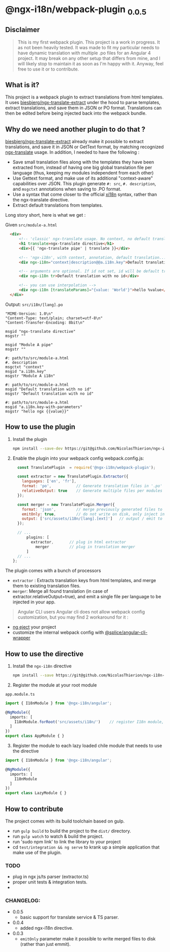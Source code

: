 # @ngx-i18n/webpack-plugin <sub>0.0.5</sub>

## Disclaimer
> This is my first webpack plugin. This project is a work in progress. It as not been heavily tested.
It was made to fit my particular needs to have dynamic translation with multiple .po files for an Angular 4 project.
It may break on any other setup that differs from mine, and I will likely stop to maintain it as soon as I'm happy with it.
Anyway, feel free to use it or to contribute.

## What is it?
This project is a webpack plugin to extract translations from html templates.
It uses [biesbjerg/ngx-translate-extract](https://github.com/biesbjerg/ngx-translate-extract)
under the hood to parse templates, extract translations, and save them in JSON or PO format.
Translations can then be edited before being injected back into the webpack bundle.

## Why do we need another plugin to do that ?
[biesbjerg/ngx-translate-extract](https://github.com/biesbjerg/ngx-translate-extract) already make it possible to extract
translations, and save it in JSON or GetText format, by matching recognized [ngx-translate](https://github.com/ngx-translate) usage.
In addition, I needed to have the following :
 - Save small translation files along with the templates they have been extracted from, instead of having one big global translation file per language
   (thus, keeping my modules independent from each other)
 - Use Gettext format, and make use of its additional "context-aware" capabilities over JSON.
   This plugin generate `#: src`, `#. description`, and `msgctxt` annotations when saving to .PO format.
 - Use a syntax that come closer to the official [xi18n](https://github.com/angular/angular-cli/wiki/xi18n) syntax, rather than the ngx-translate directive.
 - Extract default translations from templates.

Long story short, here is what we get :

Given `src/module-a.html`
```html
  <div>
      <!-- 'classic' ngx-translate usage. No context, no default translation extraction -->
      <h1 translate>ngx-translate directive</h1>
      <div>{{ 'ngx-translate pipe' | translate }}</div>

      <!-- 'ngx-i18n', with context, annotation, default translation... -->
      <div ngx-i18n="context|description@@a.i18n.key">Default translation</div>

      <!-- arguments are optional. If id not set, id will be default translation -->
      <div ngx-i18n tr>Default translation with no id</div>

      <!-- you can use interpolation -->
      <div ngx-i18n [translateParams]="{value: 'World'}">hello %value</div>
  </div>
```

Output: `src/i18n/[lang].po`
```po
"MIME-Version: 1.0\n"
"Content-Type: text/plain; charset=utf-8\n"
"Content-Transfer-Encoding: 8bit\n"

msgid "ngx-translate directive"
msgstr ""

msgid "Module A pipe"
msgstr ""

#: path/to/src/module-a.html
#. description
msgctxt "context"
msgid "a.i18n.key"
msgstr "Module A i18n"

#: path/to/src/module-a.html
msgid "Default translation with no id"
msgstr "Default translation with no id"

#: path/to/src/module-a.html
msgid "a.i18n.key-with-parameters"
msgstr "hello ngx {{value}}"
```

## How to use the plugin
1. Install the plugin
    ```sh
    npm install --save-dev https://git@github.com/NicolasThierion/ngx-i18n-webpack-plugin.git#0.0.5
    ```
2. Enable the plugin into your webpack config
webpack.config.js:
    ```js
      const TranslatePlugin  = require('@ngx-i18n/webpack-plugin');

      const extractor = new TranslatePlugin.Extractor({
        languages: ['en', 'fr'],
        format: 'po',           // Generate translation files in '.po' format
        relativeOutput: true    // Generate multiple files per modules (each folder contains its own 'i18n/xx.po' files)
      });

      const merger = new TranslatePlugin.Merger({
        format: 'json',         // merge previously generated files to a single json
        emitOnly: true,         // do not write on disk, only inject into the webpack bundle
        output: ['src/assets/i18n/[lang].[ext]']   // output / emit to default path, which actually is default value.
      });

      // ...
          plugins: [
            extractor,       // plug in html extractor
              merger         // plug in translation merger
          ]
      // ...
    };
    ```
The plugin comes with a bunch of processors
- `extractor` : Extracts translation keys from html templates, and merge them to existing translation files.
- `merger`: Merge all found translation (in case of extractor.relativeOutput=true), and emit a single file per language to be injected in your app.

> Angular CLI users
Angular cli does not allow webpack config customization, but you may find 2 workaround for it :
 - [ng eject](https://github.com/angular/angular-cli/wiki/eject) your project
 - customize the internal webpack config with [@splice/angular-cli-wrapper ](https://www.npmjs.com/package/@splice/angular-cli-wrapper)

## How to use the directive
1. Install the `ngx-i18n` directive
    ```sh
    npm install --save https://git@github.com/NicolasThierion/ngx-i18n-angular.git#0.0.5
    ```

2. Register the module at your root module

`app.module.ts`
```ts
import { I18nModule } from '@ngx-i18n/angular';

@NgModule({
  imports: [
    I18nModule.forRoot('src/assets/i18n/')    // register I18n module, with pre-configures http json loader binded to this path
  ]
})
export class AppModule { }
```

3. Register the module to each lazy loaded chile module that needs to use the directive

```ts
import { I18nModule } from '@ngx-i18n/angular';

@NgModule({
  imports: [
    I18nModule
  ]
})
export class LazyModule { }
```

## How to contribute
The project comes with its build toolchain based on gulp.
 - run `gulp build` to build the project to the `dist/` directory.
 - run `gulp watch` to watch & build the project.
 - run 'sudo npm link' to link the library to your project
 - cd `test/integration && ng serve` to krank up a simple application that make use of the plugin.

### TODO
- plug in ngx js/ts parser (extractor.ts)
- proper unit tests & integration tests.
-

### CHANGELOG:
 -  0.0.5
    - basic support for translate service & TS parser.
 -  0.0.4
    - added ngx-i18n directive.
 -  0.0.3 
    - `emitOnly` parameter make it possible to write merged files to disk (rather than just emmit).
